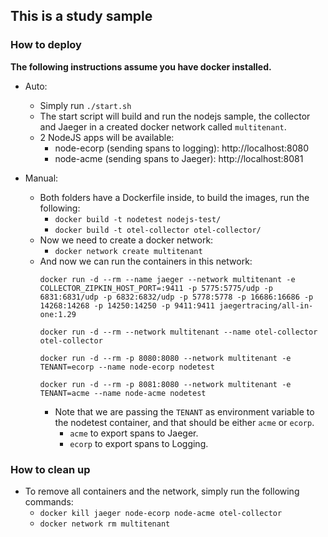 ## This is a study sample  

### How to deploy
**The following instructions assume you have docker installed.**
- Auto:
    - Simply run `./start.sh`
    - The start script will build and run the nodejs sample, the collector and Jaeger in a created docker network called `multitenant`.
    - 2 NodeJS apps will be available:
        - node-ecorp (sending spans to logging): http://localhost:8080
        - node-acme (sending spans to Jaeger): http://localhost:8081

- Manual:
    - Both folders have a Dockerfile inside, to build the images, run the following:
        - `docker build -t nodetest nodejs-test/`
        - `docker build -t otel-collector otel-collector/`
    - Now we need to create a docker network:
        - `docker network create multitenant`
    - And now we can run the containers in this network:
        ```shell
        docker run -d --rm --name jaeger --network multitenant -e COLLECTOR_ZIPKIN_HOST_PORT=:9411 -p 5775:5775/udp -p 6831:6831/udp -p 6832:6832/udp -p 5778:5778 -p 16686:16686 -p 14268:14268 -p 14250:14250 -p 9411:9411 jaegertracing/all-in-one:1.29
        
        docker run -d --rm --network multitenant --name otel-collector otel-collector

        docker run -d --rm -p 8080:8080 --network multitenant -e TENANT=ecorp --name node-ecorp nodetest

        docker run -d --rm -p 8081:8080 --network multitenant -e TENANT=acme --name node-acme nodetest
        ```
        - Note that we are passing the `TENANT` as environment variable to the nodetest container, and that should be either `acme` or `ecorp`.
            - `acme` to export spans to Jaeger.
            - `ecorp` to export spans to Logging.

### How to clean up  
- To remove all containers and the network, simply run the following commands:
    - `docker kill jaeger node-ecorp node-acme otel-collector`
    - `docker network rm multitenant` 
